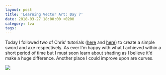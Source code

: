 ```yaml
---
layout: post
title: 'Learning Vector Art: Day 7'
date: 2018-03-27 18:00:00 +0200
category: lva
tags:
---
```


Today I followed two of Chris' tutorials ([here](http://www.2dgameartguru.com/2017/12/slicing-and-dicing-designing-basic-game.html) and [here](http://www.2dgameartguru.com/2013/06/hacking-and-slaying-back-into-action.html)) to create a simple sword and axe respectively. As ever I'm happy with what I achieved within a short period of time but I must soon learn about shading as I believe it'd make a huge difference. Another place I could improve upon are curves.

![]({{site.baseurl}}/assets/images/posts/2018/LearningVectorArt/07.svg)
